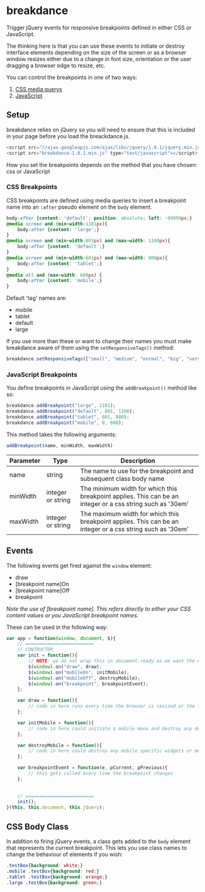 breakdance
==========

Trigger jQuery events for responsive breakpoints defined in either CSS or JavaScript.

The thinking here is that you can use these events to initiate or destroy interface elements depending on the size of the screen or as a browser window resizes either due to a change in font size, orientation or the user dragging a browser edge to resize, etc.

You can control the breakpoints in one of two ways:

1. [CSS media querys](http://www.cubicstate.com/labs/breakdance/examples/cssBreakpoints.html)
2. [JavaScript](http://www.cubicstate.com/labs/breakdance/examples/scriptedBreakpoints.html)


Setup
-----

breakdance relies on jQuery so you will need to ensure that this is included in your page before you load the breackdance.js.

```JavaScript
<script src="//ajax.googleapis.com/ajax/libs/jquery/1.9.1/jquery.min.js" type="text/javascript"></script>
<script src="breakdance-1.0.1.min.js" type="text/javascript"></script>
```

How you set the breakpoints depends on the method that you have chosen: css or JavaScript

### CSS Breakpoints

CSS breakpoints are defined using media queries to insert a breakpoint name into an ```:after``` pseudo element on the ```body``` element.

```css
body:after {content: 'default'; position: absolute; left: -99999px;}
@media screen and (min-width:1101px){
	body:after {content: 'large';}
}
@media screen and (min-width:801px) and (max-width: 1100px){
	body:after {content: 'default';}
}
@media screen and (min-width:601px) and (max-width: 800px){
	body:after {content: 'tablet';}
}
@media all and (max-width: 600px) {
	body:after {content: 'mobile';}
}
```

Default 'tag' names are:
* mobile
* tablet
* default
* large

If you use more than these or want to change their names you must make breakdance aware of them using the ```setResponsiveTags()``` method:

```JavaScript
breakdance.setResponsiveTags(["small", "medium", "normal", "big", "veryBig"]);
````


### JavaScript Breakpoints

You define breakpoints in JavaScript using the ```addBreakpoint()``` method like so:

```JavaScript
breakdance.addBreakpoint("large", 1101);
breakdance.addBreakpoint("default", 801, 1100);
breakdance.addBreakpoint("tablet", 601, 800);
breakdance.addBreakpoint("mobile", 0, 600);
````

This method takes the following arguments:
```JavaScript
addBreakpoint(name, minWidth, maxWidth)
```

Parameter 	| Type 				| Description
--------- 	| ----				| -----------
name 		| string			| The name to use for the breakpoint and subsequent class body name
minWidth 	| integer or string	| The minimum width for which this breakpoint applies. This can be an integer or a css string such as '30em'
maxWidth 	| integer or string	| The maximum width for which this breakpoint applies. This can be an integer or a css string such as '30em'


Events
------

The following events get fired against the ```window``` element:

* draw
* [breakpoint name]On
* [breakpoint name]Off
* breakpoint

_Note the use of [breakpoint name]. This refers directly to either your CSS content values or you JavaScript breakpoint names._

These can be used in the following way:

```JavaScript
var app = function(window, document, $){
	// =========================
	// CONTRUCTOR
	var init = function(){
		// NOTE: we do not wrap this in document.ready as we want the events to fire as soon as breakdance.js initiates
		$(window).on("draw", draw);
		$(window).on("mobileOn", initMobile);
		$(window).on("mobileOff", destroyMobile);
		$(window).on("breakpoint", breakpointEvent);
	};

	var draw = function(){
		// code in here runs every time the browser is resized or the font size changes
	};

	var initMobile = function(){
		// code in here could initiate a mobile menu and destroy any desktop specific widgets
	};

	var destroyMobile = function(){
		// code in here could destroy any mobile specific widgets or menus
	};

	var breakpointEvent = function(e, pCurrent, pPrevious){
		// this gets called every time the breakpoint changes
	};
	
	
	// =========================
	init();
}(this, this.document, this.jQuery);
```

CSS Body Class
--------------

In addition to firing jQuery events, a class gets added to the ```body``` element that represents the current breakpoint. This lets you use class names to change the behaviour of elements if you wish:

```CSS
.testBox{background: white;}
.mobile .testBox{background: red;}
.tablet .testBox{background: orange;}
.large .testBox{background: green;}
```
